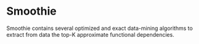 # Smoothie
Smoothie contains several optimized and exact data-mining algorithms to extract from data the top-K approximate functional dependencies.

